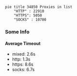 
```mermaid
pie title 34850 Proxies in list
    "HTTP" : 22910
    "HTTPS": 5050
    "SOCKS" : 10700
```

### Some Info
#### Average Timeout

- mixed: 2.6s
- http: 1.3s
- https: 8.6s
- socks: 6.7s